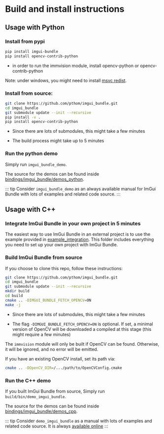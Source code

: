 # Build and install instructions

## Usage with Python

### Install from pypi

``` bash
pip install imgui-bundle
pip install opencv-contrib-python 
```

-   in order to run the immvision module, install opencv-python or opencv-contrib-python

Note: under windows, you might need to install [msvc redist](https://learn.microsoft.com/en-us/cpp/windows/latest-supported-vc-redist?view=msvc-170#visual-studio-2015-2017-2019-and-2022).

### Install from source:

``` bash
git clone https://github.com/pthom/imgui_bundle.git
cd imgui_bundle
git submodule update --init --recursive 
pip install -v . 
pip install opencv-contrib-python
```

-   Since there are lots of submodules, this might take a few minutes

-   The build process might take up to 5 minutes

### Run the python demo

Simply run `imgui_bundle_demo`.

The source for the demos can be found inside [bindings/imgui_bundle/demos_python](https://github.com/pthom/imgui_bundle/tree/{current_branch}/bindings/imgui_bundle/demos_python).

::: tip
Consider `imgui_bundle_demo` as an always available manual for ImGui Bundle with lots of examples and related code source.
:::

## Usage with C++

### Integrate ImGui Bundle in your own project in 5 minutes

The easiest way to use ImGui Bundle in an external project is to use the example provided in [example_integration](https://github.com/pthom/imgui_bundle/tree/doc/_example_integration). This folder includes everything you need to set up your own project with ImGui Bundle.

### Build ImGui Bundle from source

If you choose to clone this repo, follow these instructions:

``` bash
git clone https://github.com/pthom/imgui_bundle.git
cd imgui_bundle
git submodule update --init --recursive 
mkdir build
cd build
cmake .. -DIMGUI_BUNDLE_FETCH_OPENCV=ON 
make -j
```

-   Since there are lots of submodules, this might take a few minutes

-   The flag `-DIMGUI_BUNDLE_FETCH_OPENCV=ON` is optional. If set, a minimal version of OpenCV will be downloaded a compiled at this stage (this might require a few minutes)

The `immvision` module will only be built if OpenCV can be found. Otherwise, it will be ignored, and no error will be emitted.

If you have an existing OpenCV install, set its path via:

``` bash
cmake .. -DOpenCV_DIR=/.../path/to/OpenCVConfig.cmake
```

### Run the C++ demo

If you built ImGui Bundle from source, Simply run `build/bin/demo_imgui_bundle`.

The source for the demos can be found inside [bindings/imgui_bundle/demos_cpp](https://github.com/pthom/imgui_bundle/tree/{current_branch}/bindings/imgui_bundle/demos_cpp/).

::: tip
Consider `demo_imgui_bundle` as a manual with lots of examples and related code source. It is always [available online](https://traineq.org/ImGuiBundle/emscripten/bin/demo_imgui_bundle.html)
:::
